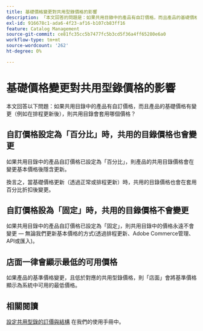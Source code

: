 ```yaml
---
title: 基礎價格變更對共用型錄價格的影響
description: 「本文回答的問題是：如果共用目錄中的產品有自訂價格，而且產品的基礎價格有變更（例如在排程更新後），則共用目錄會套用哪個價格？」
exl-id: 916678c1-ada6-4f23-af16-b107cb83ff16
feature: Catalog Management
source-git-commit: ce81fc35cc5b7477fc5b3cd5f36a4ff65280e6a0
workflow-type: tm+mt
source-wordcount: '262'
ht-degree: 0%

---
```


# 基礎價格變更對共用型錄價格的影響

本文回答以下問題：如果共用目錄中的產品有自訂價格，而且產品的基礎價格有變更（例如在排程更新後），則共用目錄會套用哪個價格？

## 自訂價格設定為「百分比」時，共用的目錄價格也會變更

如果共用目錄中的產品自訂價格已設定為「百分比」，則產品的共用目錄價格會在變更基本價格後隱含更新。

換言之，當基礎價格更新（透過正常或排程更新）時，共用的目錄價格也會在套用百分比折扣後變更。

## 自訂價格設為「固定」時，共用的目錄價格不會變更

如果共用目錄中的產品自訂價格已設定為「固定」，則共用目錄中的價格永遠不會變更 — 無論我們更新基本價格的方式(透過排程更新、Adobe Commerce管理、API或匯入)。

## 店面一律會顯示最低的可用價格

如果產品的基準價格變更，且低於對應的共用型錄價格，則「店面」會將基準價格顯示為系統中可用的最低價格。

## 相關閱讀

[設定共用型錄的訂價與結構](https://experienceleague.adobe.com/docs/commerce-admin/b2b/shared-catalogs/define/catalog-shared-pricing-structure.html) 在我們的使用手冊中。
